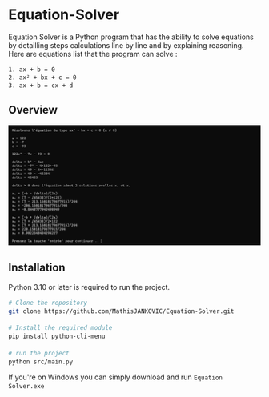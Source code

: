 # Equation-Solver

Equation Solver is a Python program that has the ability to solve equations by detailling steps calculations line by line and by explaining reasoning. Here are equations list that the program can solve :

    1. ax + b = 0
    2. ax² + bx + c = 0
    3. ax + b = cx + d

## Overview
![equation solving screen](/equation_solving.png)

## Installation
Python 3.10 or later is required to run the project.
```bash
# Clone the repository
git clone https://github.com/MathisJANKOVIC/Equation-Solver.git

# Install the required module
pip install python-cli-menu

# run the project
python src/main.py
```
If you're on Windows you can simply download and run `Equation Solver.exe`

